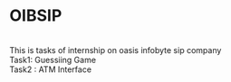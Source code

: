 # OIBSIP
<br>
This is tasks of internship on oasis infobyte sip company 
<br>
Task1: Guessiing Game 
<br>
Task2 : ATM Interface
